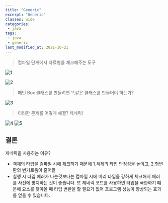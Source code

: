 ```yaml
---
title: "Generic"
excerpt: "Generic"
classes: wide
categories:
 - java
tags:
 - java
 - generic
last_modified_at: 2021-10-21
---
```


> 컴파일 단계에서 자료형을 체크해주는 도구

![1](https://user-images.githubusercontent.com/26619776/138473458-4f336a29-b56b-4789-9e2a-be7210d4d0c1.png)

![2](https://user-images.githubusercontent.com/26619776/138473513-ea80d187-086e-45be-b989-a91286315659.png)

> 매번 Box 클래스를 만들려면 똑같은 클래스를 만들어야 하는가?

![3](https://user-images.githubusercontent.com/26619776/138473631-585f80af-45bf-43e1-a1ab-60e37d676b5d.png)

> 이러한 문제를 어떻게 해결? 제네릭!

![4](https://user-images.githubusercontent.com/26619776/138473712-449cc69c-b897-43a2-a6ee-6a444125c123.png)
![5](https://user-images.githubusercontent.com/26619776/138473774-8e0879c2-9dab-487a-a05a-bdef6db73cc6.png)


## 결론

제네릭을 사용하는 이유?

- 객체의 타입을 컴파일 시에 체크하기 때문에 1.객체의 타입 안정성을 높이고, 2.형변환의 번거로움이 줄어듦
- 실행 시 타입 에러가 나는것보다는 컴파일 시에 미리 타입을 강하게 체크해서 에러를 사전에 방지하는 것이 좋습니다. 
또 제네릭 코드를 사용하면 타입을 국한하기 떄문에 요소를 찾아올 때 타입 변환을 할 필요가 없어 프로그램 성능이 향상되는 효과를 얻을 수 있습니다.
